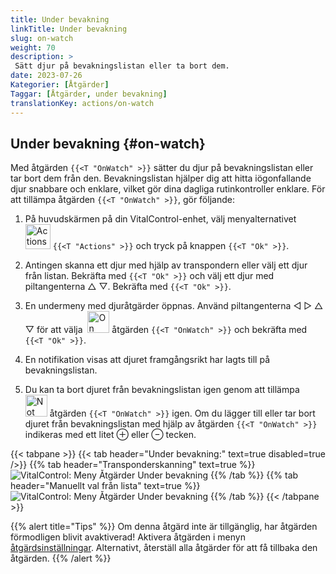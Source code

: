 ```yaml
---
title: Under bevakning
linkTitle: Under bevakning
slug: on-watch
weight: 70
description: >
 Sätt djur på bevakningslistan eller ta bort dem.
date: 2023-07-26
Kategorier: [Åtgärder]
Taggar: [Åtgärder, under bevakning]
translationKey: actions/on-watch
---
```


## Under bevakning {#on-watch}

Med åtgärden `{{<T "OnWatch" >}}` sätter du djur på bevakningslistan eller tar bort dem från den. Bevakningslistan hjälper dig att hitta iögonfallande djur snabbare och enklare, vilket gör dina dagliga rutinkontroller enklare. För att tillämpa åtgärden `{{<T "OnWatch" >}}`, gör följande:

1. På huvudskärmen på din VitalControl-enhet, välj menyalternativet &nbsp;<img src="/icons/actions.svg" width="40" align="bottom" alt="Actions" /> `{{<T "Actions" >}}` och tryck på knappen `{{<T "Ok" >}}`.

2. Antingen skanna ett djur med hjälp av transpondern eller välj ett djur från listan. Bekräfta med `{{<T "Ok" >}}` och välj ett djur med piltangenterna △ ▽. Bekräfta med `{{<T "Ok" >}}`.

3. En undermeny med djuråtgärder öppnas. Använd piltangenterna ◁ ▷ △ ▽ för att välja &nbsp;<img src="/icons/actions/on-watch.svg" width="35" align="bottom" alt="On watch" /> åtgärden `{{<T "OnWatch" >}}` och bekräfta med `{{<T "Ok" >}}`.

4. En notifikation visas att djuret framgångsrikt har lagts till på bevakningslistan.

5. Du kan ta bort djuret från bevakningslistan igen genom att tillämpa &nbsp;<img src="/icons/actions/on-watch-minus.svg" width="35" align="bottom" alt="Not on watch" /> åtgärden `{{<T "OnWatch" >}}` igen. Om du lägger till eller tar bort djuret från bevakningslistan med hjälp av åtgärden `{{<T "OnWatch" >}}` indikeras med ett litet ⊕ eller ⊖ tecken.

{{< tabpane >}}
{{< tab header="Under bevakning:" text=true disabled=true />}}
{{% tab header="Transponderskanning" text=true %}}
![VitalControl: Meny Åtgärder Under bevakning](../images/onwatch-scan.png "Under bevakning")
{{% /tab %}}
{{% tab header="Manuellt val från lista" text=true %}}
![VitalControl: Meny Åtgärder Under bevakning](../images/onwatch.png "Under bevakning")
{{% /tab %}}
{{< /tabpane >}}

{{% alert title="Tips" %}}
Om denna åtgärd inte är tillgänglig, har åtgärden förmodligen blivit avaktiverad! Aktivera åtgärden i menyn [åtgärdsinställningar](../setting/). Alternativt, återställ alla åtgärder för att få tillbaka den åtgärden.
{{% /alert %}}


